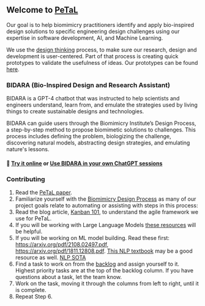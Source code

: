## Welcome to [PeTaL](https://www1.grc.nasa.gov/research-and-engineering/vine/petal/)

Our goal is to help biomimicry practitioners identify and apply bio-inspired design solutions to specific engineering design challenges using our expertise in software development, AI, and Machine Learning.

We use the [design thinking](https://www.interaction-design.org/literature/topics/design-thinking) process, to make sure our research, design and development is user-centered. Part of that process is creating quick prototypes to validate the usefulness of ideas. Our prototypes can be found [here](https://nasa-petal.github.io/petal-prototype/). 

### BIDARA (Bio-Inspired Design and Research Assistant)

BIDARA is a GPT-4 chatbot that was instructed to help scientists and engineers understand, learn from, and emulate the strategies used by living things to create sustainable designs and technologies.

BIDARA can guide users through the Biomimicry Institute’s Design Process, a step-by-step method to propose biomimetic solutions to challenges. This process includes defining the problem, biologizing the challenge, discovering natural models, abstracting design strategies, and emulating nature's lessons.

#### :rocket: [Try it online](https://nasa-petal.github.io/bidara-deep-chat/) or [Use BIDARA in your own ChatGPT sessions](https://github.com/nasa-petal/discord_bot#use-bidara-in-your-own-chatgpt-session)

<!--

**Here are some ideas to get you started:**

🙋‍♀️ A short introduction - what is your organization all about?
🌈 Contribution guidelines - how can the community get involved?
👩‍💻 Useful resources - where can the community find your docs? Is there anything else the community should know?
🍿 Fun facts - what does your team eat for breakfast?
🧙 Remember, you can do mighty things with the power of [Markdown](https://docs.github.com/github/writing-on-github/getting-started-with-writing-and-formatting-on-github/basic-writing-and-formatting-syntax)
-->

### Contributing

1. Read the [PeTaL paper](https://www.mdpi.com/2411-9660/3/3/43/pdf?version=1566280798).
1. Familiarize yourself with the [Biomimicry Design Process](https://toolbox.biomimicry.org/methods/process/) as many of our project goals relate to automating or assisting with steps in this process: 
1. Read the blog article, [Kanban 101](https://blog.trello.com/kanban-101), to understand the agile framework we use for PeTaL. 
1. If you will be working with Large Language Models [these resources](https://github.com/nasa-petal/PeTaL/wiki/Large-Language-Models) will be helpful.
1. If you will be working on ML model building. Read these first: https://arxiv.org/pdf/2108.02497.pdf, https://arxiv.org/pdf/1811.12808.pdf. [This NLP textbook](https://web.stanford.edu/~jurafsky/slp3/) may be a good resource as well. [NLP SOTA](https://nlpprogress.com/)
1. Find a task to work on from the [backlog](https://github.com/orgs/nasa-petal/projects/4) and assign yourself to it. Highest priority tasks are at the top of the backlog column. If you have questions about a task, let the team know. 
1. Work on the task, moving it through the columns from left to right, until it is complete.
1. Repeat Step 6. 
